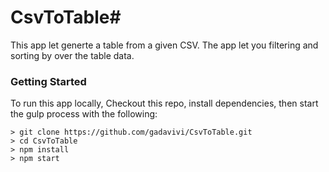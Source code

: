 # CsvToTable#

This app let generte a table from a given CSV.
The app let you filtering and sorting by over the table data.

### Getting Started

To run this app locally, Checkout this repo, install dependencies, then start the gulp process with the following:

```
> git clone https://github.com/gadavivi/CsvToTable.git
> cd CsvToTable
> npm install
> npm start
```